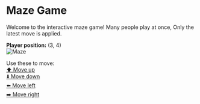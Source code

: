 # Maze Game  
Welcome to the interactive maze game! Many people play at once, Only the latest move is applied.

**Player position:** (3, 4)  
![Maze](https://recognize-instructor-criteria-other.trycloudflare.com/images/pos_3_4.png?t=1760516704416)

Use these to move:  
[⬆️ Move up](https://recognize-instructor-criteria-other.trycloudflare.com/move/3_4_w)  
[⬇️ Move down](https://recognize-instructor-criteria-other.trycloudflare.com/move/3_4_s)  
[⬅️ Move left](https://recognize-instructor-criteria-other.trycloudflare.com/move/3_4_a)  
[➡️ Move right](https://recognize-instructor-criteria-other.trycloudflare.com/move/3_4_d)
